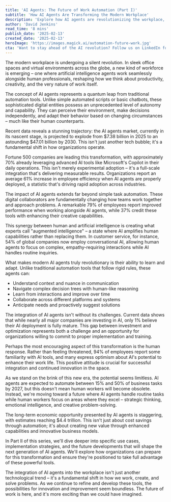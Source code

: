 ```yaml
---
title: 'AI Agents: The Future of Work Automation (Part I)'
subtitle: 'How AI Agents Are Transforming the Modern Workplace'
description: 'Explore how AI agents are revolutionizing the workplace, with market projections soaring from $7.38B to $47.01B by 2030. Discover how these intelligent tools are enhancing human capabilities, boosting efficiency by 61%, and reshaping the future of work through augmented intelligence and adaptive learning.'
author: 'David Jenkins'
read_time: '8 mins'
publish_date: '2025-02-13'
created_date: '2025-02-13'
heroImage: 'https://images.magick.ai/automation-future-work.jpg'
cta: 'Want to stay ahead of the AI revolution? Follow us on LinkedIn for exclusive insights into how AI agents are transforming the workplace and shaping the future of business automation.'
---
```


The modern workplace is undergoing a silent revolution. In sleek office spaces and virtual environments across the globe, a new kind of workforce is emerging – one where artificial intelligence agents work seamlessly alongside human professionals, reshaping how we think about productivity, creativity, and the very nature of work itself.

The concept of AI agents represents a quantum leap from traditional automation tools. Unlike simple automated scripts or basic chatbots, these sophisticated digital entities possess an unprecedented level of autonomy and capability. They can perceive their environment, make decisions independently, and adapt their behavior based on changing circumstances – much like their human counterparts.

Recent data reveals a stunning trajectory: the AI agents market, currently in its nascent stage, is projected to explode from $7.38 billion in 2025 to an astounding $47.01 billion by 2030. This isn't just another tech bubble; it's a fundamental shift in how organizations operate.

Fortune 500 companies are leading this transformation, with approximately 70% already leveraging advanced AI tools like Microsoft's Copilot in their daily operations. This isn't merely experimental adoption – it's a full-scale integration that's delivering measurable results. Organizations report an average 61% increase in employee efficiency when AI agents are properly deployed, a statistic that's driving rapid adoption across industries.

The impact of AI agents extends far beyond simple task automation. These digital collaborators are fundamentally changing how teams work together and approach problems. A remarkable 79% of employees report improved performance when working alongside AI agents, while 37% credit these tools with enhancing their creative capabilities.

This synergy between human and artificial intelligence is creating what experts call "augmented intelligence" – a state where AI amplifies human capabilities rather than replacing them. In customer service, for instance, 54% of global companies now employ conversational AI, allowing human agents to focus on complex, empathy-requiring interactions while AI handles routine inquiries.

What makes modern AI agents truly revolutionary is their ability to learn and adapt. Unlike traditional automation tools that follow rigid rules, these agents can:
- Understand context and nuance in communication
- Navigate complex decision trees with human-like reasoning
- Learn from interactions and improve over time
- Collaborate across different platforms and systems
- Anticipate needs and proactively suggest solutions

The integration of AI agents isn't without its challenges. Current data shows that while nearly all major companies are investing in AI, only 1% believe their AI deployment is fully mature. This gap between investment and optimization represents both a challenge and an opportunity for organizations willing to commit to proper implementation and training.

Perhaps the most encouraging aspect of this transformation is the human response. Rather than feeling threatened, 94% of employees report some familiarity with AI tools, and many express optimism about AI's potential to enhance their work life. This positive attitude is crucial for successful integration and continued innovation in the space.

As we stand on the brink of this new era, the potential seems limitless. AI agents are expected to automate between 15% and 50% of business tasks by 2027, but this doesn't mean human workers will become obsolete. Instead, we're moving toward a future where AI agents handle routine tasks while human workers focus on areas where they excel – strategic thinking, emotional intelligence, and creative problem-solving.

The long-term economic opportunity presented by AI agents is staggering, with estimates reaching $4.4 trillion. This isn't just about cost savings through automation; it's about creating new value through enhanced capabilities and innovative business models.

In Part II of this series, we'll dive deeper into specific use cases, implementation strategies, and the future developments that will shape the next generation of AI agents. We'll explore how organizations can prepare for this transformation and ensure they're positioned to take full advantage of these powerful tools.

The integration of AI agents into the workplace isn't just another technological trend – it's a fundamental shift in how we work, create, and solve problems. As we continue to refine and develop these tools, the possibilities for innovation and improvement seem boundless. The future of work is here, and it's more exciting than we could have imagined.